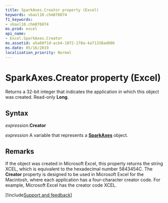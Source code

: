```yaml
---
title: SparkAxes.Creator property (Excel)
keywords: vbaxl10.chm876074
f1_keywords:
- vbaxl10.chm876074
ms.prod: excel
api_name:
- Excel.SparkAxes.Creator
ms.assetid: a5a60f1d-acb4-18f2-178a-4a71338ad606
ms.date: 05/16/2019
localization_priority: Normal
---
```



# SparkAxes.Creator property (Excel)

Returns a 32-bit integer that indicates the application in which this object was created. Read-only **Long**.


## Syntax

_expression_.**Creator**

_expression_ A variable that represents a **[SparkAxes](Excel.SparkAxes.md)** object.


## Remarks

If the object was created in Microsoft Excel, this property returns the string XCEL, which is equivalent to the hexadecimal number 5843454C. The **Creator** property is designed to be used in Microsoft Excel for the Macintosh, where each application has a four-character creator code. For example, Microsoft Excel has the creator code XCEL.




[!include[Support and feedback](~/includes/feedback-boilerplate.md)]